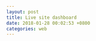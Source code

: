 ```yaml
---
layout: post
title: Live site dashboard 
date: 2018-01-28 00:02:53 +0800
categories: web
---
```



<div id="live_site_4" style="width: 100%; min-height: 600px"></div>
<div id="live_site_5" style="width: 100%; min-height: 600px"></div>
<div id="live_site_6" style="width: 100%; min-height: 1800px"></div>
<div id="live_site_7" style="width: 100%; min-height: 600px"></div>

<script type="text/javascript">

//var live_site_chart_4 = echarts.init(document.getElementById('live_site_4'));
//var live_site_chart_6 = echarts.init(document.getElementById('live_site_5'));
var live_site_chart_5 = echarts.init(document.getElementById('live_site_5'));
//var live_site_chart_7 = echarts.init(document.getElementById('live_site_7'));

function updateChart(month, element, title) {
	$.getJSON('http://feed.genghuiluo.cn/live/total_view_by_hour.json?month=' + month, function(data){

	var xdata = [];
	var ydata_zhanqi = []
	var ydata_huya = []
	var ydata_douyu = []
	var ydata_panda = []
	var ydata_huomao = []
	
	$.each( data, function( key, val ) {

		switch (val.site) {
		case 'zhanqi':
			xdata.push(val.by_hour);
			ydata_zhanqi.push(val.total_view);
			break;
		case 'huya':
			ydata_huya.push(val.total_view);
			break;
		case 'douyu':
			ydata_douyu.push(val.total_view);
			break;
		case 'panda':
			ydata_panda.push(val.total_view);
			break;
		case 'huomao':
			ydata_huomao.push(val.total_view);
			break;
		}
        });

option = {
	title: {
		text: title
	},

    tooltip : {
        trigger: 'axis',
        axisPointer : {            // 坐标轴指示器，坐标轴触发有效
            type : 'shadow'        // 默认为直线，可选为：'line' | 'shadow'
        }
    },
    legend: {
    	data:['战旗','虎牙','斗鱼','熊猫','火猫']
    },
    grid: {
        left: '3%',
        right: '4%',
        bottom: '3%',
        containLabel: true
    },
    xAxis:  {
        type: 'value'
    },
    yAxis: {
        type: 'category',
        data: xdata.reverse()
    },
    series: [
        {
            name: '战旗',
            type: 'bar',
            stack: '总量',
            label: {
                normal: {
                    show: true,
                    position: 'insideRight'
                }
            },
            data: ydata_zhanqi
        },
        {
            name: '虎牙',
            type: 'bar',
            stack: '总量',
            label: {
                normal: {
                    show: true,
                    position: 'insideRight'
                }
            },
            data: ydata_huya
        },
        {
            name: '斗鱼',
            type: 'bar',
            stack: '总量',
            label: {
                normal: {
                    show: true,
                    position: 'insideRight'
                }
            },
            data: ydata_douyu
        },
        {
            name: '熊猫',
            type: 'bar',
            stack: '总量',
            label: {
                normal: {
                    show: true,
                    position: 'insideRight'
                }
            },
            data: ydata_panda
        },
        {
            name: '火猫',
            type: 'bar',
            stack: '总量',
            label: {
                normal: {
                    show: true,
                    position: 'insideRight'
                }
            },
            data: ydata_huomao
        }
    ]
};
/*
	option = {
    		title: {
    		    text: title
    		},
    		tooltip : {
    		    trigger: 'axis',
    		    axisPointer: {
    		        type: 'cross',
    		        label: {
    		            backgroundColor: '#6a7985'
    		        }
    		    }
    		},
    		legend: {
    		    data:['战旗','虎牙','斗鱼','熊猫','火猫']
    		},
    		toolbox: {
    		    feature: {
    		        saveAsImage: {}
    		    }
    		},
    		grid: {
    		    left: '3%',
    		    right: '4%',
    		    bottom: '3%',
    		    containLabel: true
    		},
    		xAxis : [
    		    {
    		        //type : 'time',
    		        type : 'category',
    		        boundaryGap : false,
    		        data : xdata
    		    }
    		],
    		yAxis : [
    		    {
    		        type : 'value'
    		    }
    		],
    		series : [
    		    {
    		        name:'战旗',
    		        type:'line',
    		        stack: 'total_view_by_hour',
    		        areaStyle: {normal: {}},
    		        data: ydata_zhanqi
    		    },
    		    {
    		        name:'虎牙',
    		        type:'line',
    		        stack: 'total_view_by_hour',
    		        areaStyle: {normal: {}},
    		        data: ydata_huya
    		    },
    		    {
    		        name:'斗鱼',
    		        type:'line',
    		        stack: 'total_view_by_hour',
    		        areaStyle: {normal: {}},
    		        data: ydata_douyu
    		    },
    		    {
    		        name:'熊猫',
    		        type:'line',
    		        stack: '总量',
    		        areaStyle: {normal: {}},
    		        data: ydata_panda
    		    },
    		    {
    		        name:'火猫',
    		        type:'line',
    		        stack: 'total_view_by_hour',
    		        label: {
    		            normal: {
    		                show: true,
    		                position: 'top'
    		            }
    		        },
    		        areaStyle: {normal: {}},
    		        data: ydata_huomao
    		    }
    		]
	};
*/
	element.setOption(option);
	})
}

$(document).ready(function() {
    //updateChart(4, live_site_chart_4,'April,2017 - live site dashboard');
    updateChart(5, live_site_chart_5,'May,2017 - live site dashboard');
    //updateChart(6, live_site_chart_6,'June,2017 - live site dashboard');
    //updateChart(7, live_site_chart_7,'July,2017 - live site dashboard');
});


